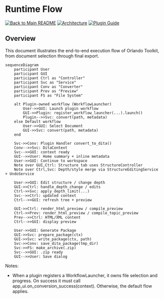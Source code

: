 # Runtime Flow

[![Back to Main README](https://img.shields.io/badge/←%20Back%20to-README-blue)](../README.md)
[![Architecture](https://img.shields.io/badge/See%20Also-Architecture%20Overview-green)](architecture_overview.md)
[![Plugin Guide](https://img.shields.io/badge/See%20Also-Plugin%20Development-green)](PLUGIN_DEVELOPMENT_GUIDE.md)

## Overview

This document illustrates the end-to-end execution flow of Orlando Toolkit, from document selection through final export.

```mermaid
sequenceDiagram
    participant User
    participant GUI
    participant Ctrl as "Controller"
    participant Svc as "Service"
    participant Conv as "Converter"
    participant Prev as "Preview"
    participant FS as "File System"

    alt Plugin-owned workflow (WorkflowLauncher)
        User->>GUI: Launch plugin workflow
        GUI->>Plugin: register_workflow_launcher(...).launch()
        Plugin-->>Svc: convert(path, metadata)
    else Default workflow
        User->>GUI: Select Document
        GUI->>Svc: convert(path, metadata)
    end

    Svc->>Conv: Plugin Handler convert_to_dita()
    Conv-->>Svc: DitaContext
    Svc-->>GUI: context ready
    GUI-->>User: Home summary + inline metadata
    User->>GUI: Continue to workspace
    Note over GUI,Ctrl: Structure tab uses StructureController
    Note over Ctrl,Svc: Depth/style merge via StructureEditingService + UndoService

    User->>GUI: Edit structure / change depth
    GUI->>Ctrl: handle_depth_change / edits
    Ctrl->>Svc: apply_depth_limit(...)
    Svc-->>Ctrl: updated context
    Ctrl-->>GUI: refresh tree + preview

    GUI->>Ctrl: render_html_preview / compile_preview
    Ctrl->>Prev: render_html_preview / compile_topic_preview
    Prev-->>Ctrl: HTML/XML content
    Ctrl-->>GUI: display preview

    User->>GUI: Generate Package
    GUI->>Svc: prepare_package(ctx)
    GUI->>Svc: write_package(ctx, path)
    Svc->>Conv: save_dita_package(tmp_dir)
    Svc->>FS: make_archive(.zip)
    Svc-->>GUI: .zip ready
    GUI-->>User: Save dialog
```

Notes:
- When a plugin registers a WorkflowLauncher, it owns file selection and progress. On success it must call app_ui.on_conversion_success(context). Otherwise, the default flow applies.

